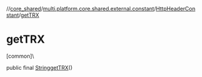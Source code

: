 //[core_shared](../../../index.md)/[multi.platform.core.shared.external.constant](../index.md)/[HttpHeaderConstant](index.md)/[getTRX](get-t-r-x.md)

# getTRX

[common]\

public final [String](https://docs.oracle.com/javase/8/docs/api/java/lang/String.html)[getTRX](get-t-r-x.md)()
